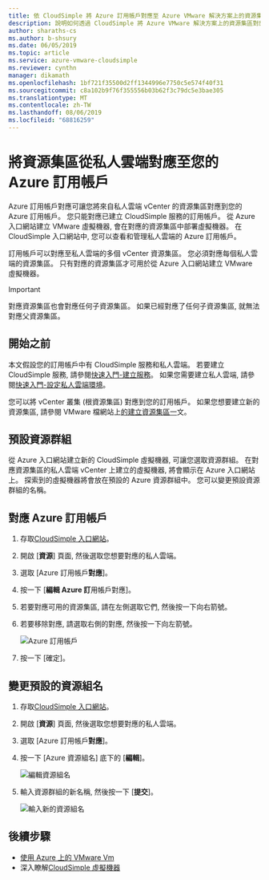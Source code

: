 ```yaml
---
title: 依 CloudSimple 將 Azure 訂用帳戶對應至 Azure VMware 解決方案上的資源集區
description: 說明如何透過 CloudSimple 將 Azure VMware 解決方案上的資源集區對應至您的 Azure 訂用帳戶
author: sharaths-cs
ms.author: b-shsury
ms.date: 06/05/2019
ms.topic: article
ms.service: azure-vmware-cloudsimple
ms.reviewer: cynthn
manager: dikamath
ms.openlocfilehash: 1bf721f35500d2ff1344996e7750c5e574f40f31
ms.sourcegitcommit: c8a102b9f76f355556b03b62f3c79dc5e3bae305
ms.translationtype: MT
ms.contentlocale: zh-TW
ms.lasthandoff: 08/06/2019
ms.locfileid: "68816259"
---
```

# <a name="map-resource-pools-from-your-private-cloud-to-your-azure-subscription"></a>將資源集區從私人雲端對應至您的 Azure 訂用帳戶

Azure 訂用帳戶對應可讓您將來自私人雲端 vCenter 的資源集區對應到您的 Azure 訂用帳戶。 您只能對應已建立 CloudSimple 服務的訂用帳戶。  從 Azure 入口網站建立 VMware 虛擬機器, 會在對應的資源集區中部署虛擬機器。  在 CloudSimple 入口網站中, 您可以查看和管理私人雲端的 Azure 訂用帳戶。

訂用帳戶可以對應至私人雲端的多個 vCenter 資源集區。  您必須對應每個私人雲端的資源集區。  只有對應的資源集區才可用於從 Azure 入口網站建立 VMware 虛擬機器。

> [!IMPORTANT]
> 對應資源集區也會對應任何子資源集區。 如果已經對應了任何子資源集區, 就無法對應父資源集區。

## <a name="before-you-begin"></a>開始之前

本文假設您的訂用帳戶中有 CloudSimple 服務和私人雲端。  若要建立 CloudSimple 服務, 請參閱[快速入門-建立服務](quickstart-create-cloudsimple-service.md)。  如果您需要建立私人雲端, 請參閱[快速入門-設定私人雲端環境](quickstart-create-private-cloud.md)。

您可以將 vCenter 叢集 (根資源集區) 對應到您的訂用帳戶。  如果您想要建立新的資源集區, 請參閱 VMware 檔網站上[的建立資源集區一](https://docs.vmware.com/en/VMware-vSphere/6.7/com.vmware.vsphere.resmgmt.doc/GUID-0F6C6709-A5DA-4D38-BE08-6CB1002DD13D.html)文。

## <a name="default-resource-group"></a>預設資源群組

從 Azure 入口網站建立新的 CloudSimple 虛擬機器, 可讓您選取資源群組。  在對應資源集區的私人雲端 vCenter 上建立的虛擬機器, 將會顯示在 Azure 入口網站上。  探索到的虛擬機器將會放在預設的 Azure 資源群組中。  您可以變更預設資源群組的名稱。

## <a name="map-azure-subscription"></a>對應 Azure 訂用帳戶

1. 存取[CloudSimple 入口網站](access-cloudsimple-portal.md)。

2. 開啟 [**資源**] 頁面, 然後選取您想要對應的私人雲端。

3. 選取 [Azure 訂用帳戶**對應**]。

4. 按一下 [**編輯 Azure 訂**用帳戶對應]。

5. 若要對應可用的資源集區, 請在左側選取它們, 然後按一下向右箭號。

6. 若要移除對應, 請選取右側的對應, 然後按一下向左箭號。

    ![Azure 訂用帳戶](media/resources-azure-mapping.png)

7. 按一下 [確定]。

## <a name="change-default-resource-group-name"></a>變更預設的資源組名

1. 存取[CloudSimple 入口網站](access-cloudsimple-portal.md)。

2. 開啟 [**資源**] 頁面, 然後選取您想要對應的私人雲端。

3. 選取 [Azure 訂用帳戶**對應**]。

4. 按一下 [Azure 資源組名] 底下的 [**編輯**]。

    ![編輯資源組名](media/resources-edit-resource-group-name.png)

5. 輸入資源群組的新名稱, 然後按一下 [**提交**]。

    ![輸入新的資源組名](media/resources-new-resource-group-name.png)

## <a name="next-steps"></a>後續步驟

* [使用 Azure 上的 VMware Vm](quickstart-create-vmware-virtual-machine.md)
* 深入瞭解[CloudSimple 虛擬機器](cloudsimple-virtual-machines.md)